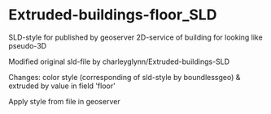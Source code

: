 # Extruded-buildings-floor_SLD
SLD-style for published by geoserver 2D-service of building for looking like pseudo-3D 

Modified original sld-file by charleyglynn/Extruded-buildings-SLD

Changes: color style (corresponding of sld-style by boundlessgeo) & extruded by value in field 'floor'

Apply style from file in geoserver
